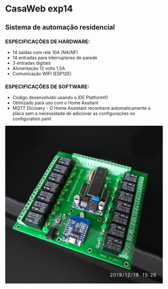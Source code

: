 # CasaWeb exp14
## Sistema de automação residencial

### ESPECIFICAÇÕES DE HARDWARE:

- 14 saídas com rele 10A (NA/NF)
- 14 entradas para interruptores de parede
- 3 entradas digitais
- Alimentação 12 volts 1,5A
- Comunicação WIFI (ESP12E)

### ESPECIFICAÇÕES DE SOFTWARE:

- Código desenvolvido usando o IDE PlatformIO
- Otimizado para uso com o Home Assitant
- MQTT Dicovery - O Home Assistant reconhece automaticamente a placa sem a necessidade de adicionar as configurações no configuration.yaml

![alt text](https://github.com/marloncordeiro/casaweb14esp12e/blob/master/casaweb_ext14.jpeg)



